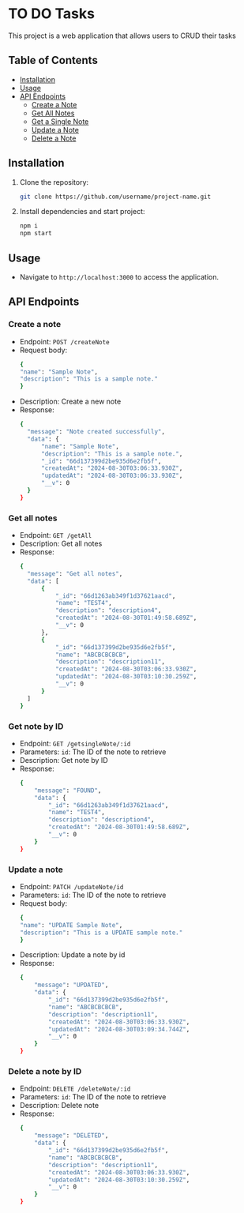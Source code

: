 # TO DO Tasks
This project is a web application that allows users to CRUD their tasks
## Table of Contents
- [Installation](#installation)
- [Usage](#usage)
- [API Endpoints](#api-endpoints)
  - [Create a Note](#create-a-note)
  - [Get All Notes](#get-all-notes)
  - [Get a Single Note](#get-note-by-id)
  - [Update a Note](#update-a-note)
  - [Delete a Note](#delete-a-note-by-id)
## Installation
1. Clone the repository:
   ```bash
   git clone https://github.com/username/project-name.git
2. Install dependencies and start project:
   ```bash
   npm i
   npm start
## Usage
- Navigate to `http://localhost:3000` to access the application.

## API Endpoints 
### Create a note
* Endpoint: `POST /createNote`
* Request body:
  ```bash
  {
  "name": "Sample Note",
  "description": "This is a sample note."
  }
* Description: Create a new note
* Response:
  ```bash
  {
    "message": "Note created successfully",
    "data": {
        "name": "Sample Note",
        "description": "This is a sample note.",
        "_id": "66d137399d2be935d6e2fb5f",
        "createdAt": "2024-08-30T03:06:33.930Z",
        "updatedAt": "2024-08-30T03:06:33.930Z",
        "__v": 0
    }
  }
### Get all notes
* Endpoint: `GET /getAll`
* Description: Get all notes
* Response:
  ```bash
  {
    "message": "Get all notes",
    "data": [
        {
            "_id": "66d1263ab349f1d37621aacd",
            "name": "TEST4",
            "description": "description4",
            "createdAt": "2024-08-30T01:49:58.689Z",
            "__v": 0
        },
        {
            "_id": "66d137399d2be935d6e2fb5f",
            "name": "ABCBCBCBCB",
            "description": "description11",
            "createdAt": "2024-08-30T03:06:33.930Z",
            "updatedAt": "2024-08-30T03:10:30.259Z",
            "__v": 0
        }
    ]
  }
### Get note by ID
* Endpoint: `GET /getsingleNote/:id`
* Parameters: `id`: The ID of the note to retrieve
* Description: Get note by ID
* Response:
  ```bash
  {
      "message": "FOUND",
      "data": {
          "_id": "66d1263ab349f1d37621aacd",
          "name": "TEST4",
          "description": "description4",
          "createdAt": "2024-08-30T01:49:58.689Z",
          "__v": 0
      }
  }
### Update a note
* Endpoint: `PATCH /updateNote/id`
* Parameters: `id`: The ID of the note to retrieve
* Request body:
  ```bash
  {
  "name": "UPDATE Sample Note",
  "description": "This is a UPDATE sample note."
  }
* Description: Update a note by id
* Response:
  ```bash
  {
      "message": "UPDATED",
      "data": {
          "_id": "66d137399d2be935d6e2fb5f",
          "name": "ABCBCBCBCB",
          "description": "description11",
          "createdAt": "2024-08-30T03:06:33.930Z",
          "updatedAt": "2024-08-30T03:09:34.744Z",
          "__v": 0
      }
  }
### Delete a note by ID
* Endpoint: `DELETE /deleteNote/:id`
* Parameters: `id`: The ID of the note to retrieve
* Description: Delete note
* Response:
  ```bash
  {
      "message": "DELETED",
      "data": {
          "_id": "66d137399d2be935d6e2fb5f",
          "name": "ABCBCBCBCB",
          "description": "description11",
          "createdAt": "2024-08-30T03:06:33.930Z",
          "updatedAt": "2024-08-30T03:10:30.259Z",
          "__v": 0
      }
  }
